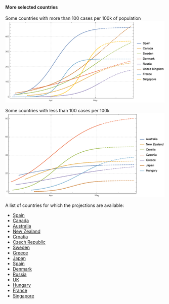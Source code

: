 #### More selected countries 

Some countries with more than 100 cases per 100k of population
![](countries/plotdump/moremscprojplots.png)

Some countries with less than 100 cases per 100k 
![](countries/plotdump/lessmscprojplots.png)

A list of countries for which the projections are available:
* [Spain](countries/spain.md)
* [Canada](countries/canada.md)
* [Australia](countries/australia.md)
* [New Zealand](countries/newzealand.md)
* [Croatia](countries/croatia.md)
* [Czech Republic](countries/czechia.md)
* [Sweden](countries/sweden.md)
* [Greece](countries/greece.md)
* [Japan](countries/japan.md)
* [Spain](countries/spain.md)
* [Denmark](countries/denmark.md)
* [Russia](countries/russia.md)
* [UK](countries/uk.md)
* [Hungary](countries/hungary.md)
* [France](countries/france.md)
* [Singapore](countries/singapore.md)